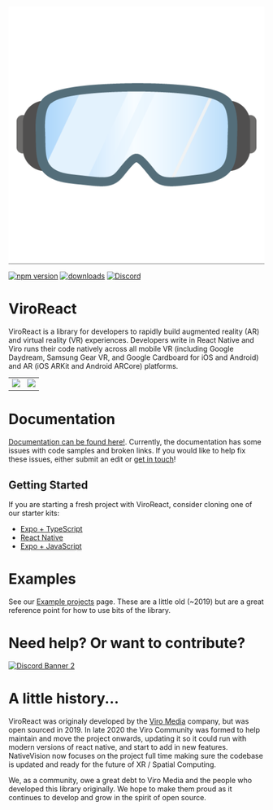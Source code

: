 <p align="center" style="background-color: #CCCCCC;">
  <a href="https://www.nativevision.xyz/">
    <img src="./public/icons/NVLogo.png">
  </a>
</p>

[![npm version](https://img.shields.io/npm/v/@viro-community/react-viro)](https://www.npmjs.com/package/@viro-community/react-viro)
[![downloads](https://img.shields.io/npm/dm/@viro-community/react-viro?color=purple)](https://www.npmjs.com/package/@viro-community/react-viro)
[![Discord](https://img.shields.io/discord/774471080713781259?label=Discord)](https://discord.gg/H3ksm5NhzT)

# ViroReact

ViroReact is a library for developers to rapidly build augmented reality (AR) and virtual reality (VR) experiences. Developers write in React Native and Viro runs their code natively across all mobile VR (including Google Daydream, Samsung Gear VR, and Google Cardboard for iOS and Android) and AR (iOS ARKit and Android ARCore) platforms.

<table>
  <tr>
    <td align="center">
      <img height="200" src="https://raw.githubusercontent.com/viromedia/viro/master/code-samples/js/ARCarDemo/viro_car_marker_demo.gif">
    </td>
    <td align="center">
      <img height="200" src="https://github.com/ViroCommunity/viro/assets/430272/b153b8e4-7b40-4197-b05b-dd1eb1566102">
    </td>
  </tr>
</table>

# Documentation

[Documentation can be found here!](https://viro-community.readme.io/docs/overview). Currently, the documentation has some issues with code samples and broken links. If you would like to help fix these issues, either submit an edit or [get in touch](https://discord.gg/H3ksm5NhzT)!

## Getting Started

If you are starting a fresh project with ViroReact, consider cloning one of our starter kits:

- [Expo + TypeScript](https://github.com/NativeVision/expo-starter-kit-typescript)
- [React Native](https://github.com/NativeVision/starter-kit)
- [Expo + JavaScript](https://github.com/NativeVision/expo-starter-kit)

# Examples

See our [Example projects](https://viro-community.readme.io/docs/examples) page. These are a little old (~2019) but are a great reference point for how to use bits of the library.

# Need help? Or want to contribute?

<a href="https://discord.gg/H3ksm5NhzT">
   <img src="https://discordapp.com/api/guilds/774471080713781259/widget.png?style=banner2" alt="Discord Banner 2"/>
</a>

# A little history...

ViroReact was originaly developed by the [Viro Media](http://www.viromedia.com/) company, but was open sourced in 2019. In late 2020 the Viro Community was formed to help maintain and move the project onwards, updating it so it could run with modern versions of react native, and start to add in new features. NativeVision now focuses on the project full time making sure the codebase is updated and ready for the future of XR / Spatial Computing.

We, as a community, owe a great debt to Viro Media and the people who developed this library originally. We hope to make them proud as it continues to develop and grow in the spirit of open source.
